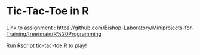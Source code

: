 # Tic-Tac-Toe in R

Link to assignment : https://github.com/Bishop-Laboratory/Miniprojects-for-Training/tree/main/R%20Programming

Run Rscript tic-tac-toe.R to play!
